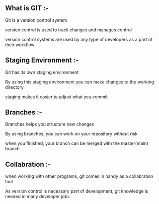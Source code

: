 ## What is GIT :-

Git is a version control system

version control is used to track changes and manages control

version control systems are used by any type of developers as a part of their workflow


## Staging Environment :-

Git has its own staging environment

By using this staging environment you can make changes to the working directory

staging makes it easier to adjust what you commit


## Branches :-

Branches helps you structure new changes

By using branches, you can work on your repository without risk

when you finished, your branch can be merged with the master(main) branch


## Collabration :-

when working with other programs, git comes in handy as a collabration tool
 
As version control is necessary part of development, git knowledge is needed in many developer jobs

